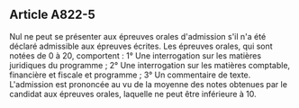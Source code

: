 Article A822-5
----
Nul ne peut se présenter aux épreuves orales d'admission s'il n'a été déclaré
admissible aux épreuves écrites. Les épreuves orales, qui sont notées de 0 à 20,
comportent : 1° Une interrogation sur les matières juridiques du programme ; 2°
Une interrogation sur les matières comptable, financière et fiscale et programme
; 3° Un commentaire de texte. L'admission est prononcée au vu de la moyenne des
notes obtenues par le candidat aux épreuves orales, laquelle ne peut être
inférieure à 10.
